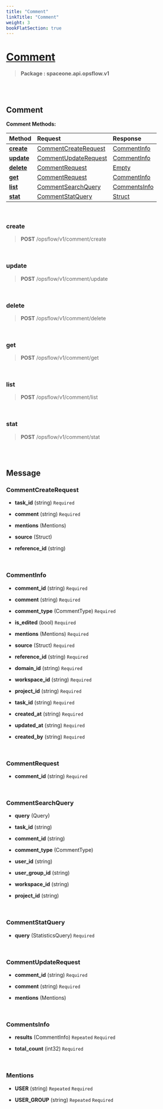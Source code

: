 ```yaml
---
title: "Comment"
linkTitle: "Comment"
weight: 3
bookFlatSection: true
---
```

# [Comment](#Comment)



>  **Package : spaceone.api.opsflow.v1**

<br>
<br>

## Comment





**Comment Methods:**


| Method | Request | Response |
| :----- | :-------- | :-------- |
| [**create**](./Comment#create) | [CommentCreateRequest](Comment#commentcreaterequest) | [CommentInfo](Comment#commentinfo) |
| [**update**](./Comment#update) | [CommentUpdateRequest](Comment#commentupdaterequest) | [CommentInfo](Comment#commentinfo) |
| [**delete**](./Comment#delete) | [CommentRequest](Comment#commentrequest) | [Empty](Comment#empty) |
| [**get**](./Comment#get) | [CommentRequest](Comment#commentrequest) | [CommentInfo](Comment#commentinfo) |
| [**list**](./Comment#list) | [CommentSearchQuery](Comment#commentsearchquery) | [CommentsInfo](Comment#commentsinfo) |
| [**stat**](./Comment#stat) | [CommentStatQuery](Comment#commentstatquery) | [Struct](Comment#struct) |



    
<br>

### create





> **POST** /opsflow/v1/comment/create
>






    
<br>

### update





> **POST** /opsflow/v1/comment/update
>






    
<br>

### delete





> **POST** /opsflow/v1/comment/delete
>






    
<br>

### get





> **POST** /opsflow/v1/comment/get
>






    
<br>

### list





> **POST** /opsflow/v1/comment/list
>






    
<br>

### stat





> **POST** /opsflow/v1/comment/stat
>






    


<br>
<br>

## Message



### CommentCreateRequest
* **task_id** (string)   `Required` 

    
* **comment** (string)   `Required` 

    
* **mentions** (Mentions)  

    
* **source** (Struct)  

    
* **reference_id** (string)  

    <br>

### CommentInfo
* **comment_id** (string)   `Required` 

    
* **comment** (string)   `Required` 

    
* **comment_type** (CommentType)   `Required` 

    
* **is_edited** (bool)   `Required` 

    
* **mentions** (Mentions)   `Required` 

    
* **source** (Struct)   `Required` 

    
* **reference_id** (string)   `Required` 

    
* **domain_id** (string)   `Required` 

    
* **workspace_id** (string)   `Required` 

    
* **project_id** (string)   `Required` 

    
* **task_id** (string)   `Required` 

    
* **created_at** (string)   `Required` 

    
* **updated_at** (string)   `Required` 

    
* **created_by** (string)   `Required` 

    <br>

### CommentRequest
* **comment_id** (string)   `Required` 

    <br>

### CommentSearchQuery
* **query** (Query)  

    
* **task_id** (string)  

    
* **comment_id** (string)  

    
* **comment_type** (CommentType)  

    
* **user_id** (string)  

    
* **user_group_id** (string)  

    
* **workspace_id** (string)  

    
* **project_id** (string)  

    <br>

### CommentStatQuery
* **query** (StatisticsQuery)   `Required` 

    <br>

### CommentUpdateRequest
* **comment_id** (string)   `Required` 

    
* **comment** (string)   `Required` 

    
* **mentions** (Mentions)  

    <br>

### CommentsInfo
* **results** (CommentInfo)  `Repeated`    `Required` 

    
* **total_count** (int32)   `Required` 

    <br>

### Mentions
* **USER** (string)  `Repeated`    `Required` 

    
* **USER_GROUP** (string)  `Repeated`    `Required` 

    <br>
